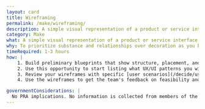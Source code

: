 ```yaml
---
layout: card
title: Wireframing
permalink: /make/wireframing/
description: A simple visual representation of a product or service interface.
category: Make
what: A simple visual representation of a product or service interface.
why: To prioritize substance and relationships over decoration as you begin defining the solution. Wireframing also gives designers a great opportunity to start asking developers early questions about feasibility and structure.
timeRequired: 1-3 hours
how: |
    1. Build preliminary blueprints that show structure, placement, and hierarchy for your product. Steer clear of font choices, color, or other elements that would distract both the researcher and the reviewer. Lightweight designs are conceptually easier to reconfigure. A few helpful tools for building wireframes are OmniGraffle and Balsamiq, which purposefully keep the wireframe looking like rough sketches.
    2. Use this opportunity to start listing what UX/UI patterns you will need.
    3. Review your wireframes with specific [user scenarios](/decide/user-scenarios/#user-scenarios) and [personas](/decide/personas/#personas) in mind. Can users accomplish their task with the wireframe you are sketching out?
    4. Use the wireframes to get the team's feedback on feasibility and structure.  

governmentConsiderations: |
  No PRA implications. No information is collected from members of the public.
---
```

